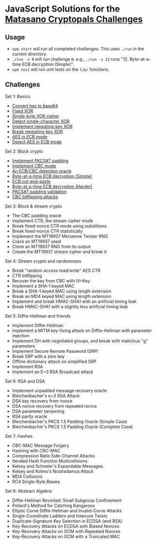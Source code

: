 JavaScript Solutions for the [Matasano Cryptopals Challenges](https://cryptopals.com/)
========================================================================================================
Usage
-----
- `npm start` will run all completed challenges. This uses `./run` in the current directory.
- `./run -s N` will run challenge `N`. e.g., `./run -s 12` runs "12. Byte-at-a-time ECB decryption (Simple)".
- `npm test` will run unit tests on the `lib/` functions.

Challenges
----------
Set 1: Basics
- [Convert hex to base64](sets/1/01.js)
- [Fixed XOR](sets/1/02.js)
- [Single-byte XOR cipher](sets/1/03.js)
- [Detect single-character XOR](sets/1/04.js)
- [Implement repeating-key XOR](sets/1/05.js)
- [Break repeating-key XOR](sets/1/06.js)
- [AES in ECB mode](sets/1/07.js)
- [Detect AES in ECB mode](sets/1/08.js)

Set 2: Block crypto
- [Implement PKCS#7 padding](sets/2/09.js)
- [Implement CBC mode](sets/2/10.js)
- [An ECB/CBC detection oracle](sets/2/11.js)
- [Byte-at-a-time ECB decryption (Simple)](sets/2/12.js)
- [ECB cut-and-paste](sets/2/13.js)
- [Byte-at-a-time ECB decryption (Harder)](sets/2/14.js)
- [PKCS#7 padding validation](sets/2/15.js)
- [CBC bitflipping attacks](sets/2/16.js)

Set 3: Block & stream crypto
- The CBC padding oracle
- Implement CTR, the stream cipher mode
- Break fixed-nonce CTR mode using substitions
- Break fixed-nonce CTR statistically
- Implement the MT19937 Mersenne Twister RNG
- Crack an MT19937 seed
- Clone an MT19937 RNG from its output
- Create the MT19937 stream cipher and break it

Set 4: Stream crypto and randomness
- Break "random access read/write" AES CTR
- CTR bitflipping
- Recover the key from CBC with IV=Key
- Implement a SHA-1 keyed MAC
- Break a SHA-1 keyed MAC using length extension
- Break an MD4 keyed MAC using length extension
- Implement and break HMAC-SHA1 with an artificial timing leak
- Break HMAC-SHA1 with a slightly less artificial timing leak

Set 5: Diffie-Hellman and friends
- Implement Diffie-Hellman
- Implement a MITM key-fixing attack on Diffie-Hellman with parameter injection
- Implement DH with negotiated groups, and break with malicious "g" parameters
- Implement Secure Remote Password (SRP)
- Break SRP with a zero key
- Offline dictionary attack on simplified SRP
- Implement RSA
- Implement an E=3 RSA Broadcast attack

Set 6: RSA and DSA
- Implement unpadded message recovery oracle
- Bleichenbacher's e=3 RSA Attack
- DSA key recovery from nonce
- DSA nonce recovery from repeated nonce
- DSA parameter tampering
- RSA parity oracle
- Bleichenbacher's PKCS 1.5 Padding Oracle (Simple Case)
- Bleichenbacher's PKCS 1.5 Padding Oracle (Complete Case)

Set 7: Hashes
- CBC-MAC Message Forgery
- Hashing with CBC-MAC
- Compression Ratio Side-Channel Attacks
- Iterated Hash Function Multicollisions
- Kelsey and Schneier's Expandable Messages
- Kelsey and Kohno's Nostradamus Attack
- MD4 Collisions
- RC4 Single-Byte Biases

Set 8: Abstract Algebra
- Diffie-Hellman Revisited: Small Subgroup Confinement
- Pollard's Method for Catching Kangaroos
- Elliptic Curve Diffie-Hellman and Invalid-Curve Attacks
- Single-Coordinate Ladders and Insecure Twists
- Duplicate-Signature Key Selection in ECDSA (and RSA)
- Key-Recovery Attacks on ECDSA with Biased Nonces
- Key-Recovery Attacks on GCM with Repeated Nonces
- Key-Recovery Attacks on GCM with a Truncated MAC
